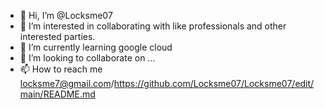 - 👋 Hi, I’m @Locksme07
- 👀 I’m interested in collaborating with like professionals and other interested parties.
- 🌱 I’m currently learning google cloud
- 💞️ I’m looking to collaborate on ...
- 📫 How to reach me locksme7@gmail.com/https://github.com/Locksme07/Locksme07/edit/main/README.md

<!---
Locksme07/Locksme07 is a ✨ special ✨ repository because its `README.md` (this file) appears on your GitHub profile.
You can click the Preview link to take a look at your changes.
--->

